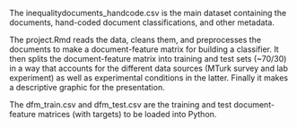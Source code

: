 The inequalitydocuments_handcode.csv is the main dataset containing the documents, hand-coded document classifications, and other metadata.

The project.Rmd reads the data, cleans them, and preprocesses the documents to make a document-feature matrix for building a classifier. It then splits the document-feature matrix into training and test sets (~70/30) in a way that accounts for the different data sources (MTurk survey and lab experiment) as well as experimental conditions in the latter. Finally it makes a descriptive graphic for the presentation.

The dfm_train.csv and dfm_test.csv are the training and test document-feature matrices (with targets) to be loaded into Python.
